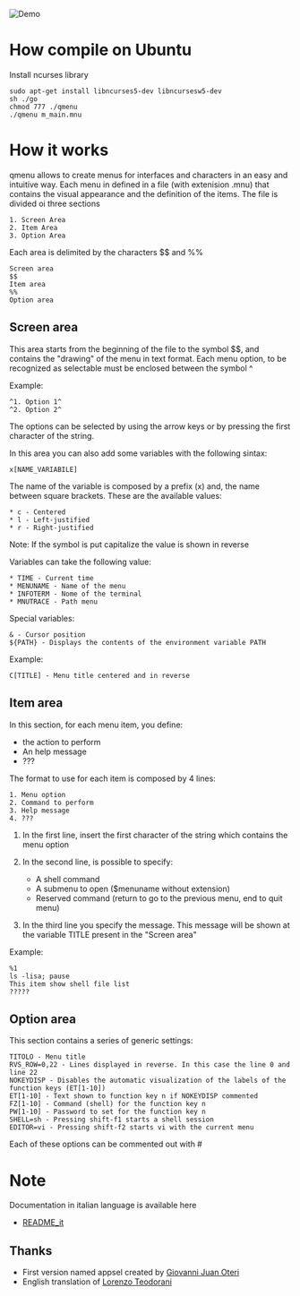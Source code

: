 ![Demo](https://raw.githubusercontent.com/teopost/qmenu/master/qmenu.gif)

# How compile on Ubuntu


 Install ncurses library

    sudo apt-get install libncurses5-dev libncursesw5-dev
    sh ./go
    chmod 777 ./qmenu
    ./qmenu m_main.mnu

# How it works
qmenu allows to create menus for interfaces and characters in an easy and intuitive way.
Each menu in defined in a file (with extenision .mnu) that contains  the visual appearance and the definition of the items.
The file is divided oi three sections

    1. Screen Area
    2. Item Area
    3. Option Area

Each area is delimited by the characters $$ and %%



    Screen area
    $$
    Item area
    %%
    Option area

## Screen area
This area starts from the beginning of the file to the symbol $$, and contains the "drawing" of the  menu in text format.
Each menu option, to be recognized as selectable must be enclosed between the symbol ^

Example:

    ^1. Option 1^
    ^2. Option 2^

The options can be selected by using the arrow keys or by pressing the first character of the string.

In this area you can also add some variables with the following sintax:

    x[NAME_VARIABILE]


The name of the variable is composed by a prefix (x) and, the name between square brackets. These are the available values:

    * c - Centered
    * l - Left-justified
    * r - Right-justified

Note: If the symbol is put capitalize the value is shown in reverse

Variables can take the following value:

    * TIME - Current time
    * MENUNAME - Name of the menu
    * INFOTERM - Nome of the terminal
    * MNUTRACE - Path menu

Special variables:

    & - Cursor position
    ${PATH} - Displays the contents of the environment variable PATH

Example:

	C[TITLE] - Menu title centered and in reverse
	
## Item area
In this section, for each menu item, you define:

* the action to perform
* An help message
* ???

The format to use for each item is composed by 4 lines:

    1. Menu option
    2. Command to perform
    3. Help message
    4. ???


1. In the first line, insert the first character of the string which contains the menu option
2. In the second line, is possible to specify:

    * A shell command
    * A submenu to open ($menuname without extension)
    * Reserved command (return to go to the previous menu, end to quit menu) 

3. In the third line you specify the message.
This message will be shown at the variable TITLE present in the "Screen area"

Example:

    %1
    ls -lisa; pause
    This item show shell file list
    ?????


## Option area
This section contains a series of generic settings:

    TITOLO - Menu title
    RVS_ROW=0,22 - Lines displayed in reverse. In this case the line 0 and line 22
    NOKEYDISP - Disables the automatic visualization of the labels of the function keys (ET[1-10])
    ET[1-10] - Text shown to function key n if NOKEYDISP commented
    FZ[1-10] - Command (shell) for the function key n
    PW[1-10] - Password to set for the function key n
    SHELL=sh - Pressing shift-f1 starts a shell session
    EDITOR=vi - Pressing shift-f2 starts vi with the current menu
    
Each of these options can be commented out with #


# Note
Documentation in italian language is available here

* [README_it](README_it.md)

Thanks
---
* First version named appsel created by  [Giovanni Juan Oteri](https://twitter.com/giovannioteri)
* English translation of [Lorenzo Teodorani](https://github.com/teopost2)




